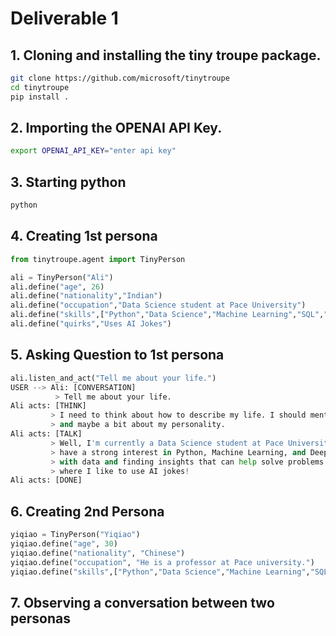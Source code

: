 # Deliverable 1

## 1. Cloning and installing the tiny troupe package.

```bash
git clone https://github.com/microsoft/tinytroupe
cd tinytroupe
pip install .
```

## 2. Importing the OPENAI API Key.

```bash
export OPENAI_API_KEY="enter api key"
```

## 3. Starting python

```bash
python
```

## 4. Creating 1st persona

```python
from tinytroupe.agent import TinyPerson

ali = TinyPerson("Ali")
ali.define("age", 26)
ali.define("nationality","Indian")
ali.define("occupation","Data Science student at Pace University")
ali.define("skills",["Python","Data Science","Machine Learning","SQL","Deep Learning","JAVA"])
ali.define("quirks","Uses AI Jokes")
```

## 5. Asking Question to 1st persona

```python
ali.listen_and_act("Tell me about your life.")
USER --> Ali: [CONVERSATION] 
          > Tell me about your life.
Ali acts: [THINK] 
         > I need to think about how to describe my life. I should mention my studies, interests,
         > and maybe a bit about my personality.
Ali acts: [TALK] 
         > Well, I'm currently a Data Science student at Pace University. I'm 26 years old and I
         > have a strong interest in Python, Machine Learning, and Deep Learning. I enjoy working
         > with data and finding insights that can help solve problems. I also have a quirky side
         > where I like to use AI jokes!
Ali acts: [DONE] 
```

## 6. Creating 2nd Persona

```python
yiqiao = TinyPerson("Yiqiao")
yiqiao.define("age", 30)
yiqiao.define("nationality", "Chinese")
yiqiao.define("occupation", "He is a professor at Pace university.")
yiqiao.define("skills",["Python","Data Science","Machine Learning","SQL","Deep Learning","Computer Vision","Neural Networks","Cloud Computing","NLP (Natural Language Processing)"])
```

## 7. Observing a conversation between two personas

```bash

```
 
